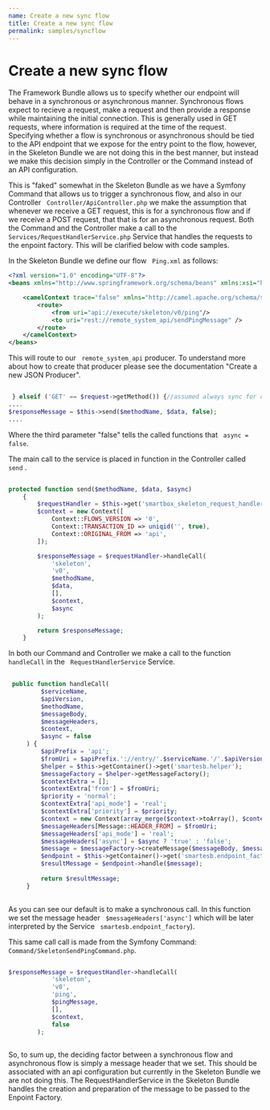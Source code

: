 ```yaml
---
name: Create a new sync flow
title: Create a new sync flow
permalink: samples/syncflow
---
```


# Create a new sync flow

The Framework Bundle allows us to specify whether our endpoint will behave in a synchronous or asynchronous manner. 
Synchronous flows expect to recieve a request, make a request and then provide a response while maintaining the initial connection. 
This is generally used in GET requests, where information is required at the time of the request. 
Specifying whether a flow is synchronous or asynchronous should be tied to the API endpoint that we expose for the entry point to the flow, however, 
in the Skeleton Bundle we are not doing this in the best manner, but instead we make this decision simply in the Controller or the Command instead of an API configuration. 


This is "faked" somewhat in the Skeleton Bundle as we have a Symfony Command that allows us to trigger a synchronous flow, 
and also in our Controller ``` Controller/ApiController.php``` we make the assumption that whenever we receive a GET request, 
this is for a synchronous flow and if we receive a POST request, that that is for an asynchronous request.
Both the Command and the Controller make a call to the ``` Services/RequestHandlerService.php``` Service that handles the requests to the enpoint factory. 
This will be clarified below with code samples.

In the Skeleton Bundle we define our flow ``` Ping.xml``` as follows:

```xml
<?xml version="1.0" encoding="UTF-8"?>
<beans xmlns="http://www.springframework.org/schema/beans" xmlns:xsi="http://www.w3.org/2001/XMLSchema-instance" xmlns:camel="http://camel.apache.org/schema/spring" xsi:schemaLocation="http://www.springframework.org/schema/beans http://www.springframework.org/schema/beans/spring-beans.xsd http://camel.apache.org/schema/spring http://camel.apache.org/schema/spring/camel-spring.xsd">

    <camelContext trace="false" xmlns="http://camel.apache.org/schema/spring">
        <route>
            <from uri="api://execute/skeleton/v0/ping"/>
            <to uri="rest://remote_system_api/sendPingMessage" />
        </route>
    </camelContext>
</beans>
```

This will route to our ``` remote_system_api``` producer. To understand more about how to create that producer please see the documentation "Create a new JSON Producer".


```php

 } elseif ('GET' == $request->getMethod()) {//assumed always sync for demo
....
$responseMessage = $this->send($methodName, $data, false);
....

```
Where the third parameter "false" tells the called functions that ``` async = false```.

The main call to the service is placed in function in the Controller called ``` send ``` .

```php

protected function send($methodName, $data, $async)
    {
        $requestHandler = $this->get('smartbox_skeleton_request_handler');
        $context = new Context([
            Context::FLOWS_VERSION => '0',
            Context::TRANSACTION_ID => uniqid('', true),
            Context::ORIGINAL_FROM => 'api',
        ]);

        $responseMessage = $requestHandler->handleCall(
            'skeleton',
            'v0',
            $methodName,
            $data,
            [],
            $context,
            $async
        );

        return $responseMessage;
    }

```

In both our Command and Controller we make a call to the function ``` handleCall``` in the ``` RequestHandlerService``` Service.
```php 
 
 public function handleCall(
         $serviceName,
         $apiVersion,
         $methodName,
         $messageBody,
         $messageHeaders,
         $context,
         $async = false
     ) {
         $apiPrefix = 'api';
         $fromUri = $apiPrefix.'://entry/'.$serviceName.'/'.$apiVersion.'/'.$methodName;
         $helper = $this->getContainer()->get('smartesb.helper');
         $messageFactory = $helper->getMessageFactory();
         $contextExtra = [];
         $contextExtra['from'] = $fromUri;
         $priority = 'normal';
         $contextExtra['api_mode'] = 'real';
         $contextExtra['priority'] = $priority;
         $context = new Context(array_merge($context->toArray(), $contextExtra));
         $messageHeaders[Message::HEADER_FROM] = $fromUri;
         $messageHeaders['api_mode'] = 'real';
         $messageHeaders['async'] = $async ? 'true' : 'false';
         $message = $messageFactory->createMessage($messageBody, $messageHeaders, $context);
         $endpoint = $this->getContainer()->get('smartesb.endpoint_factory')->createEndpoint($message->getHeader(Message::HEADER_FROM), EndpointFactory::MODE_CONSUME);
         $resultMessage = $endpoint->handle($message);
 
         return $resultMessage;
     }
 
 ```

As you can see our default is to make a synchronous call. 
In this function we set the message header ``` $messageHeaders['async']``` which will be later interpreted by the Service ``` smartesb.endpoint_factory```).

This same call call is made from the Symfony Command: ``` Command/SkeletonSendPingCommand.php```.

```php

$responseMessage = $requestHandler->handleCall(
            'skeleton',
            'v0',
            'ping',
            $pingMessage,
            [],
            $context,
            false
        );
        
```

So, to sum up, the deciding factor between a synchronous flow and asynchronous flow is simply a message header that we set. 
This should be associated with an api configuration but currently in the Skeleton Bundle we are not doing this. 
The RequestHandlerService in the Skeleton Bundle handles the creation and preparation of the message to be passed to the Enpoint Factory. 
